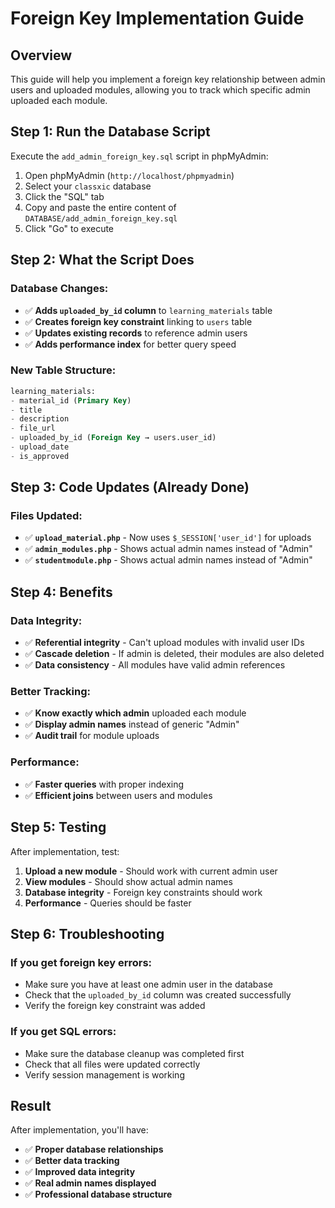 # Foreign Key Implementation Guide

## Overview
This guide will help you implement a foreign key relationship between admin users and uploaded modules, allowing you to track which specific admin uploaded each module.

## Step 1: Run the Database Script
Execute the `add_admin_foreign_key.sql` script in phpMyAdmin:

1. Open phpMyAdmin (`http://localhost/phpmyadmin`)
2. Select your `classxic` database
3. Click the "SQL" tab
4. Copy and paste the entire content of `DATABASE/add_admin_foreign_key.sql`
5. Click "Go" to execute

## Step 2: What the Script Does

### Database Changes:
- ✅ **Adds `uploaded_by_id` column** to `learning_materials` table
- ✅ **Creates foreign key constraint** linking to `users` table
- ✅ **Updates existing records** to reference admin users
- ✅ **Adds performance index** for better query speed

### New Table Structure:
```sql
learning_materials:
- material_id (Primary Key)
- title
- description
- file_url
- uploaded_by_id (Foreign Key → users.user_id)
- upload_date
- is_approved
```

## Step 3: Code Updates (Already Done)

### Files Updated:
- ✅ **`upload_material.php`** - Now uses `$_SESSION['user_id']` for uploads
- ✅ **`admin_modules.php`** - Shows actual admin names instead of "Admin"
- ✅ **`studentmodule.php`** - Shows actual admin names instead of "Admin"

## Step 4: Benefits

### Data Integrity:
- ✅ **Referential integrity** - Can't upload modules with invalid user IDs
- ✅ **Cascade deletion** - If admin is deleted, their modules are also deleted
- ✅ **Data consistency** - All modules have valid admin references

### Better Tracking:
- ✅ **Know exactly which admin** uploaded each module
- ✅ **Display admin names** instead of generic "Admin"
- ✅ **Audit trail** for module uploads

### Performance:
- ✅ **Faster queries** with proper indexing
- ✅ **Efficient joins** between users and modules

## Step 5: Testing

After implementation, test:
1. **Upload a new module** - Should work with current admin user
2. **View modules** - Should show actual admin names
3. **Database integrity** - Foreign key constraints should work
4. **Performance** - Queries should be faster

## Step 6: Troubleshooting

### If you get foreign key errors:
- Make sure you have at least one admin user in the database
- Check that the `uploaded_by_id` column was created successfully
- Verify the foreign key constraint was added

### If you get SQL errors:
- Make sure the database cleanup was completed first
- Check that all files were updated correctly
- Verify session management is working

## Result

After implementation, you'll have:
- ✅ **Proper database relationships**
- ✅ **Better data tracking**
- ✅ **Improved data integrity**
- ✅ **Real admin names displayed**
- ✅ **Professional database structure**
